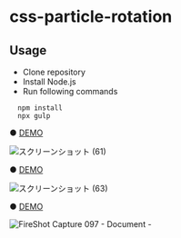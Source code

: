 # css-particle-rotation

## Usage
* Clone repository<br>
* Install Node.js<br>
* Run following commands<br>
```
  npm install  
  npx gulp 
```

● <a href="https://hisamikurita.github.io/css-particle-rotation/css-particle-rotation-01/dist/">DEMO</a>

![スクリーンショット (61)](https://user-images.githubusercontent.com/47776346/68079500-00fc5b80-fe2e-11e9-8d32-8e0d00e65c9b.png)

● <a href="https://hisamikurita.github.io/css-particle-rotation/css-particle-rotation-02/dist/">DEMO</a>

![スクリーンショット (63)](https://user-images.githubusercontent.com/47776346/68079581-25a50300-fe2f-11e9-9454-34b85aa8237f.png)

● <a href="https://hisamikurita.github.io/css-particle-rotation/css-particle-rotation-03/dist/">DEMO</a>

![FireShot Capture 097 - Document - ](https://user-images.githubusercontent.com/47776346/68545958-7a3f1400-0415-11ea-9a02-6d37b28cb3a1.png)
